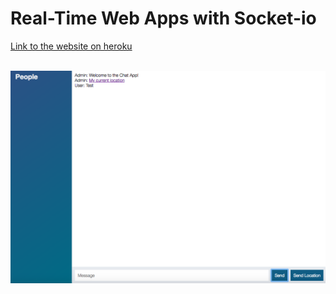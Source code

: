 # Real-Time Web Apps with Socket-io

[Link to the website on heroku](https://shrouded-depths-30757.herokuapp.com/)

&nbsp;&nbsp;&nbsp;![Screnshot](https://github.com/elivanK/node-chat-app/blob/master/public/images/screenshot.png)